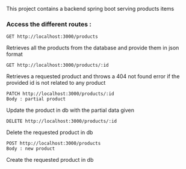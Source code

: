 This project contains a backend spring boot serving products items

### Access the different routes :
```
GET http://localhost:3000/products
```
Retrieves all the products from the database and provide them in json format

```
GET http://localhost:3000/products/:id
```
Retrieves a requested product and throws a 404 not found error if the provided id is not related to any product

```
PATCH http://localhost:3000/products/:id
Body : partial product
```
Update the product in db with the partial data given

```
DELETE http://localhost:3000/products/:id
```
Delete the requested product in db

```
POST http://localhost:3000/products
Body : new product
```
Create the requested product in db
